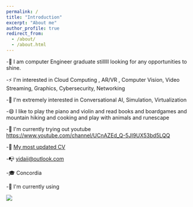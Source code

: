 ```yaml
---
permalink: /
title: "Introduction"
excerpt: "About me"
author_profile: true
redirect_from: 
  - /about/
  - /about.html
---
```

-🌱  I am computer Engineer graduate stilllll looking for any opportunities to shine.

-⚡  I'm interested in Cloud Computing , AR/VR , Computer Vision, Video Streaming, Graphics, Cybersecurity, Networking

-💫  I'm extremely interested in Conversational AI, Simulation, Virtualization  

-😄  I like to play the piano and violin and read books and boardgames and mountain hiking and cooking and play with animals and runescape 

-👯  I'm currently trying out youtube https://www.youtube.com/channel/UCnAZEd_Q-5JI9UX53bd5LQQ

-💬  [My most updated CV](https://github.com/yida-li/yida-li.github.io/blob/master/files/cv.pdf)

-📭  yidaii@outlook.com

-🎓  Concordia

-🔭  I'm currently using

<a href="https://wakatime.com"><img src="https://wakatime.com/share/@yida/b093ff7d-e18f-4b6a-ba1a-d4fca6889097.png" /></a>



